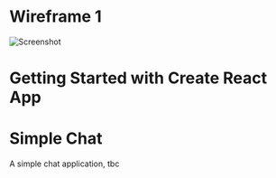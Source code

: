 
# Wireframe 1

![Screenshot](https://github.com/mountmike/simple-chat/blob/main/public/wireframe1.png)

# Getting Started with Create React App

# Simple Chat


A simple chat application, tbc